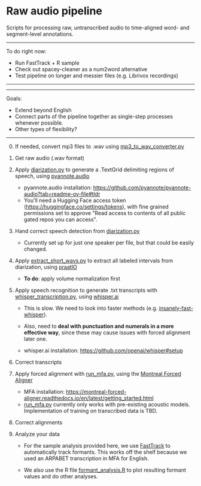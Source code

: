 # Raw audio pipeline
Scripts for processing raw, untranscribed audio to time-aligned word- and segment-level annotations.

**************
To do right now:
* Run FastTrack + R sample
* Check out spacey-cleaner as a num2word alternative
* Test pipeline on longer and messier files (e.g. Librivox recordings)
**************

**************
Goals:
* Extend beyond English
* Connect parts of the pipeline together as single-step processes whenever possible.
* Other types of flexibility?
**************

0. If needed, convert mp3 files to .wav using [mp3_to_wav_converter.py](Python/mp3_to_wav_converter.py)

1. Get raw audio (.wav format)

2. Apply [diarization.py](Python/diarization.py) to generate a .TextGrid delimiting regions of speech, using [pyannote.audio](https://github.com/pyannote/pyannote-audio)

	* pyannote.audio installation: https://github.com/pyannote/pyannote-audio?tab=readme-ov-file#tldr
	* You'll need a Hugging Face access token (https://huggingface.co/settings/tokens), with fine grained permissions set to approve "Read access to contents of all public gated repos you can access".

3. Hand correct speech detection from [diarization.py](Python/diarization.py)

	* Currently set up for just one speaker per file, but that could be easily changed.

4. Apply [extract_short_wavs.py](Python/extract_short_wavs.py) to extract all labeled intervals from diarization, using [praatIO](https://github.com/timmahrt/praatIO)

	* **To do**: apply volume normalization first

5. Apply speech recognition to generate .txt transcripts with [whisper_transcription.py](Python/whisper_transcription.py), using [whisper.ai](https://github.com/openai/whisper)

	* This is slow. We need to look into faster methods (e.g. [insanely-fast-whisper](https://github.com/Vaibhavs10/insanely-fast-whisper)).
	
	* Also, need to **deal with punctuation and numerals in a more effective way**, since these may cause issues with forced alignment later one.
	
	* whisper.ai installation: https://github.com/openai/whisper#setup

6. Correct transcripts

7. Apply forced alignment with [run_mfa.py](Python/run_mfa.py), using the [Montreal Forced Aligner](https://montreal-forced-aligner.readthedocs.io/en/latest/)

	* MFA installation: https://montreal-forced-aligner.readthedocs.io/en/latest/getting_started.html
	* [run_mfa.py](Python/run_mfa.py) currently only works with pre-existing acoustic models. Implementation of training on transcribed data is TBD.

8. Correct alignments

9. Analyze your data

	* For the sample analysis provided here, we use [FastTrack](https://github.com/santiagobarreda/FastTrack) to automatically track formants. This works off the shelf because we used an ARPABET transcription in MFA for English.
	
	* We also use the R file [formant_analysis.R](R/formant_analysis.R) to plot resulting formant values and do other analyses.